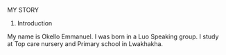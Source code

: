 MY STORY
1. Introduction

My name is Okello Emmanuel. I was born in a Luo Speaking group.
I study at Top care nursery and Primary school in Lwakhakha.
